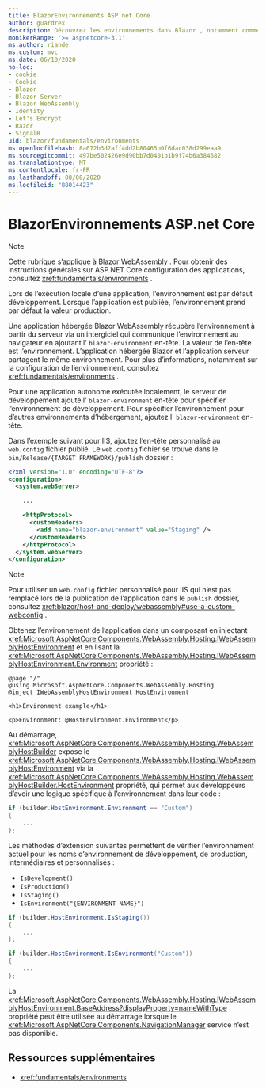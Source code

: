 ```yaml
---
title: BlazorEnvironnements ASP.net Core
author: guardrex
description: Découvrez les environnements dans Blazor , notamment comment définir l’environnement d’une Blazor WebAssembly application.
monikerRange: '>= aspnetcore-3.1'
ms.author: riande
ms.custom: mvc
ms.date: 06/10/2020
no-loc:
- cookie
- Cookie
- Blazor
- Blazor Server
- Blazor WebAssembly
- Identity
- Let's Encrypt
- Razor
- SignalR
uid: blazor/fundamentals/environments
ms.openlocfilehash: 8a672b3d2aff4dd2b80465b0f6dac038d299eaa9
ms.sourcegitcommit: 497be502426e9d90bb7d0401b1b9f74b6a384682
ms.translationtype: MT
ms.contentlocale: fr-FR
ms.lasthandoff: 08/08/2020
ms.locfileid: "88014423"
---
```

# <a name="aspnet-core-no-locblazor-environments"></a>BlazorEnvironnements ASP.net Core

> [!NOTE]
> Cette rubrique s’applique à Blazor WebAssembly . Pour obtenir des instructions générales sur ASP.NET Core configuration des applications, consultez <xref:fundamentals/environments> .

Lors de l’exécution locale d’une application, l’environnement est par défaut développement. Lorsque l’application est publiée, l’environnement prend par défaut la valeur production.

Une application hébergée Blazor WebAssembly récupère l’environnement à partir du serveur via un intergiciel qui communique l’environnement au navigateur en ajoutant l' `blazor-environment` en-tête. La valeur de l’en-tête est l’environnement. L’application hébergée Blazor et l’application serveur partagent le même environnement. Pour plus d’informations, notamment sur la configuration de l’environnement, consultez <xref:fundamentals/environments> .

Pour une application autonome exécutée localement, le serveur de développement ajoute l' `blazor-environment` en-tête pour spécifier l’environnement de développement. Pour spécifier l’environnement pour d’autres environnements d’hébergement, ajoutez l' `blazor-environment` en-tête.

Dans l’exemple suivant pour IIS, ajoutez l’en-tête personnalisé au `web.config` fichier publié. Le `web.config` fichier se trouve dans le `bin/Release/{TARGET FRAMEWORK}/publish` dossier :

```xml
<?xml version="1.0" encoding="UTF-8"?>
<configuration>
  <system.webServer>

    ...

    <httpProtocol>
      <customHeaders>
        <add name="blazor-environment" value="Staging" />
      </customHeaders>
    </httpProtocol>
  </system.webServer>
</configuration>
```

> [!NOTE]
> Pour utiliser un `web.config` fichier personnalisé pour IIS qui n’est pas remplacé lors de la publication de l’application dans le `publish` dossier, consultez <xref:blazor/host-and-deploy/webassembly#use-a-custom-webconfig> .

Obtenez l’environnement de l’application dans un composant en injectant <xref:Microsoft.AspNetCore.Components.WebAssembly.Hosting.IWebAssemblyHostEnvironment> et en lisant la <xref:Microsoft.AspNetCore.Components.WebAssembly.Hosting.IWebAssemblyHostEnvironment.Environment> propriété :

```razor
@page "/"
@using Microsoft.AspNetCore.Components.WebAssembly.Hosting
@inject IWebAssemblyHostEnvironment HostEnvironment

<h1>Environment example</h1>

<p>Environment: @HostEnvironment.Environment</p>
```

Au démarrage, <xref:Microsoft.AspNetCore.Components.WebAssembly.Hosting.WebAssemblyHostBuilder> expose le <xref:Microsoft.AspNetCore.Components.WebAssembly.Hosting.IWebAssemblyHostEnvironment> via la <xref:Microsoft.AspNetCore.Components.WebAssembly.Hosting.WebAssemblyHostBuilder.HostEnvironment> propriété, qui permet aux développeurs d’avoir une logique spécifique à l’environnement dans leur code :

```csharp
if (builder.HostEnvironment.Environment == "Custom")
{
    ...
};
```

Les méthodes d’extension suivantes permettent de vérifier l’environnement actuel pour les noms d’environnement de développement, de production, intermédiaires et personnalisés :

* `IsDevelopment()`
* `IsProduction()`
* `IsStaging()`
* `IsEnvironment("{ENVIRONMENT NAME}")`

```csharp
if (builder.HostEnvironment.IsStaging())
{
    ...
};

if (builder.HostEnvironment.IsEnvironment("Custom"))
{
    ...
};
```

La <xref:Microsoft.AspNetCore.Components.WebAssembly.Hosting.IWebAssemblyHostEnvironment.BaseAddress?displayProperty=nameWithType> propriété peut être utilisée au démarrage lorsque le <xref:Microsoft.AspNetCore.Components.NavigationManager> service n’est pas disponible.

## <a name="additional-resources"></a>Ressources supplémentaires

* <xref:fundamentals/environments>
